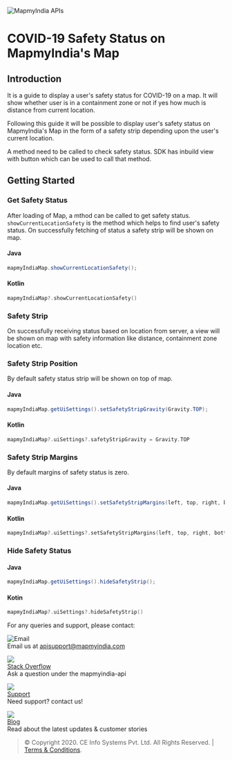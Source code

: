 
![MapmyIndia APIs](https://www.mapmyindia.com/api/img/mapmyindia-api.png)

# COVID-19 Safety Status on MapmyIndia's Map

## Introduction

It is a guide to display a user's safety status for COVID-19 on a map. It will show whether user is in a containment zone or not if yes how much is distance from current location.

Following this guide it will be possible to display user's safety status on MapmyIndia's Map  in the form of a safety strip depending upon the user's current location.

A method need to be called to check safety status. SDK has inbuild view with button which can be used to call that method.


## Getting Started

### Get Safety Status

After loading of Map, a mthod can be called to get safety status.  `showCurrentLocationSafety`  is the method which helps to find user's safety status. On successfully fetching of status a safety strip will be shown on map.

#### Java
~~~java
mapmyIndiaMap.showCurrentLocationSafety();
~~~

#### Kotlin
~~~kotlin
mapmyIndiaMap?.showCurrentLocationSafety()
~~~


### Safety Strip

On successfully receiving status based on location from server, a view will be shown on map with safety information like distance, containment zone location etc.

### Safety Strip Position

By default safety status strip will be shown on top of map.

#### Java
~~~java
mapmyIndiaMap.getUiSettings().setSafetyStripGravity(Gravity.TOP);
~~~

#### Kotlin
~~~kotlin
mapmyIndiaMap?.uiSettings?.safetyStripGravity = Gravity.TOP
~~~
### Safety Strip Margins
By default margins of safety status is zero.

#### Java
~~~java
mapmyIndiaMap.getUiSettings().setSafetyStripMargins(left, top, right, bottom);
~~~

#### Kotlin
~~~kotlin
mapmyIndiaMap?.uiSettings?.setSafetyStripMargins(left, top, right, bottom)
~~~
### Hide Safety Status

#### Java
~~~java
mapmyIndiaMap.getUiSettings().hideSafetyStrip();
~~~
#### Kotin
~~~kotlin
mapmyIndiaMap?.uiSettings?.hideSafetyStrip()
~~~
For any queries and support, please contact:

![Email](https://www.google.com/a/cpanel/mapmyindia.co.in/images/logo.gif?service=google_gsuite)   
Email us at [apisupport@mapmyindia.com](mailto:apisupport@mapmyindia.com)

![](https://www.mapmyindia.com/api/img/icons/stack-overflow.png)  
[Stack Overflow](https://stackoverflow.com/questions/tagged/mapmyindia-api)  
Ask a question under the mapmyindia-api

![](https://www.mapmyindia.com/api/img/icons/support.png)  
[Support](https://www.mapmyindia.com/api/index.php#f_cont)  
Need support? contact us!

![](https://www.mapmyindia.com/api/img/icons/blog.png)  
[Blog](http://www.mapmyindia.com/blog/)  
Read about the latest updates & customer stories


> © Copyright 2020. CE Info Systems Pvt. Ltd. All Rights Reserved. | [Terms & Conditions](http://www.mapmyindia.com/api/terms-&-conditions).
